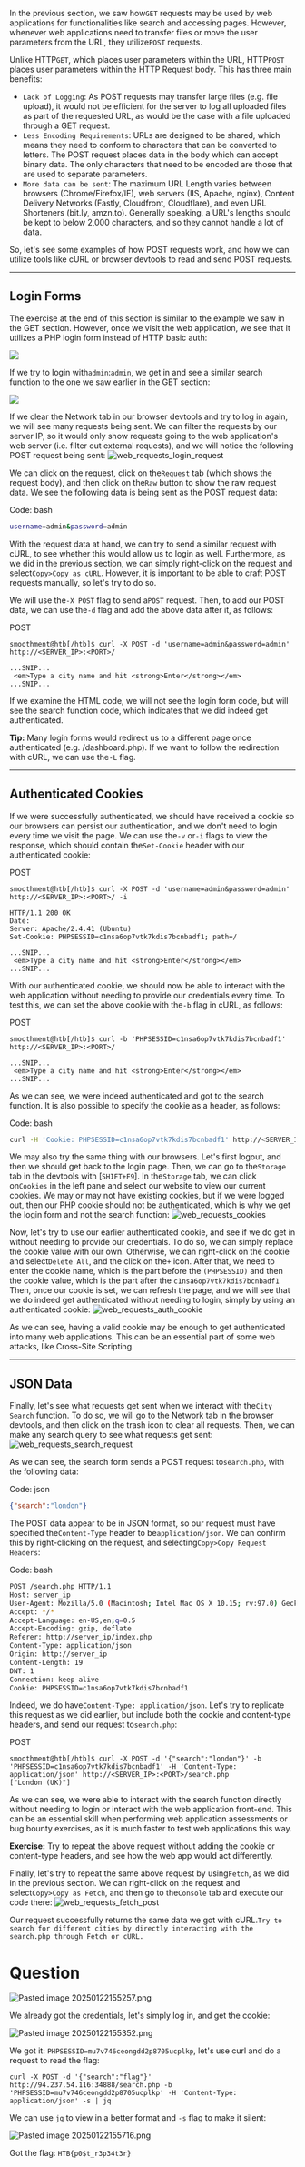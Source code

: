 ﻿---
sticker: lucide//curly-braces
---

In the previous section, we saw how`GET` requests may be used by web applications for functionalities like search and accessing pages. However, whenever web applications need to transfer files or move the user parameters from the URL, they utilize`POST` requests.

Unlike HTTP`GET`, which places user parameters within the URL, HTTP`POST` places user parameters within the HTTP Request body. This has three main benefits:

- `Lack of Logging`: As POST requests may transfer large files (e.g. file upload), it would not be efficient for the server to log all uploaded files as part of the requested URL, as would be the case with a file uploaded through a GET request.
- `Less Encoding Requirements`: URLs are designed to be shared, which means they need to conform to characters that can be converted to letters. The POST request places data in the body which can accept binary data. The only characters that need to be encoded are those that are used to separate parameters.
- `More data can be sent`: The maximum URL Length varies between browsers (Chrome/Firefox/IE), web servers (IIS, Apache, nginx), Content Delivery Networks (Fastly, Cloudfront, Cloudflare), and even URL Shorteners (bit.ly, amzn.to). Generally speaking, a URL's lengths should be kept to below 2,000 characters, and so they cannot handle a lot of data.

So, let's see some examples of how POST requests work, and how we can utilize tools like cURL or browser devtools to read and send POST requests.

---

## Login Forms

The exercise at the end of this section is similar to the example we saw in the GET section. However, once we visit the web application, we see that it utilizes a PHP login form instead of HTTP basic auth:

 ![](https://academy.hackthebox.com/storage/modules/35/web_requests_post_login.jpg)

If we try to login with`admin`:`admin`, we get in and see a similar search function to the one we saw earlier in the GET section:

 ![](https://academy.hackthebox.com/storage/modules/35/web_requests_login_search.jpg)

If we clear the Network tab in our browser devtools and try to log in again, we will see many requests being sent. We can filter the requests by our server IP, so it would only show requests going to the web application's web server (i.e. filter out external requests), and we will notice the following POST request being sent: ![web_requests_login_request](https://academy.hackthebox.com/storage/modules/35/web_requests_login_request.jpg)

We can click on the request, click on the`Request` tab (which shows the request body), and then click on the`Raw` button to show the raw request data. We see the following data is being sent as the POST request data:

Code: bash

```bash
username=admin&password=admin
```

With the request data at hand, we can try to send a similar request with cURL, to see whether this would allow us to login as well. Furthermore, as we did in the previous section, we can simply right-click on the request and select`Copy>Copy as cURL`. However, it is important to be able to craft POST requests manually, so let's try to do so.

We will use the`-X POST` flag to send a`POST` request. Then, to add our POST data, we can use the`-d` flag and add the above data after it, as follows:

 POST

```shell-session
smoothment@htb[/htb]$ curl -X POST -d 'username=admin&password=admin' http://<SERVER_IP>:<PORT>/

...SNIP...
 <em>Type a city name and hit <strong>Enter</strong></em>
...SNIP...
```

If we examine the HTML code, we will not see the login form code, but will see the search function code, which indicates that we did indeed get authenticated.

**Tip:** Many login forms would redirect us to a different page once authenticated (e.g. /dashboard.php). If we want to follow the redirection with cURL, we can use the`-L` flag.

---

## Authenticated Cookies

If we were successfully authenticated, we should have received a cookie so our browsers can persist our authentication, and we don't need to login every time we visit the page. We can use the`-v` or`-i` flags to view the response, which should contain the`Set-Cookie` header with our authenticated cookie:

 POST

```shell-session
smoothment@htb[/htb]$ curl -X POST -d 'username=admin&password=admin' http://<SERVER_IP>:<PORT>/ -i

HTTP/1.1 200 OK
Date: 
Server: Apache/2.4.41 (Ubuntu)
Set-Cookie: PHPSESSID=c1nsa6op7vtk7kdis7bcnbadf1; path=/

...SNIP...
 <em>Type a city name and hit <strong>Enter</strong></em>
...SNIP...
```

With our authenticated cookie, we should now be able to interact with the web application without needing to provide our credentials every time. To test this, we can set the above cookie with the`-b` flag in cURL, as follows:

 POST

```shell-session
smoothment@htb[/htb]$ curl -b 'PHPSESSID=c1nsa6op7vtk7kdis7bcnbadf1' http://<SERVER_IP>:<PORT>/

...SNIP...
 <em>Type a city name and hit <strong>Enter</strong></em>
...SNIP...
```

As we can see, we were indeed authenticated and got to the search function. It is also possible to specify the cookie as a header, as follows:

Code: bash

```bash
curl -H 'Cookie: PHPSESSID=c1nsa6op7vtk7kdis7bcnbadf1' http://<SERVER_IP>:<PORT>/
```

We may also try the same thing with our browsers. Let's first logout, and then we should get back to the login page. Then, we can go to the`Storage` tab in the devtools with [`SHIFT+F9`]. In the`Storage` tab, we can click on`Cookies` in the left pane and select our website to view our current cookies. We may or may not have existing cookies, but if we were logged out, then our PHP cookie should not be authenticated, which is why we get the login form and not the search function: ![web_requests_cookies](https://academy.hackthebox.com/storage/modules/35/web_requests_cookies.jpg)

Now, let's try to use our earlier authenticated cookie, and see if we do get in without needing to provide our credentials. To do so, we can simply replace the cookie value with our own. Otherwise, we can right-click on the cookie and select`Delete All`, and the click on the`+` icon. After that, we need to enter the cookie name, which is the part before the ``(PHPSESSID)`` and then the cookie value, which is the part after the `c1nsa6op7vtk7kdis7bcnbadf1` Then, once our cookie is set, we can refresh the page, and we will see that we do indeed get authenticated without needing to login, simply by using an authenticated cookie: ![web_requests_auth_cookie](https://academy.hackthebox.com/storage/modules/35/web_requests_auth_cookie.jpg)

As we can see, having a valid cookie may be enough to get authenticated into many web applications. This can be an essential part of some web attacks, like Cross-Site Scripting.

---

## JSON Data

Finally, let's see what requests get sent when we interact with the`City Search` function. To do so, we will go to the Network tab in the browser devtools, and then click on the trash icon to clear all requests. Then, we can make any search query to see what requests get sent: ![web_requests_search_request](https://academy.hackthebox.com/storage/modules/35/web_requests_search_request.jpg)

As we can see, the search form sends a POST request to`search.php`, with the following data:

Code: json

```json
{"search":"london"}
```

The POST data appear to be in JSON format, so our request must have specified the`Content-Type` header to be`application/json`. We can confirm this by right-clicking on the request, and selecting`Copy>Copy Request Headers`:

Code: bash

```bash
POST /search.php HTTP/1.1
Host: server_ip
User-Agent: Mozilla/5.0 (Macintosh; Intel Mac OS X 10.15; rv:97.0) Gecko/20100101 Firefox/97.0
Accept: */*
Accept-Language: en-US,en;q=0.5
Accept-Encoding: gzip, deflate
Referer: http://server_ip/index.php
Content-Type: application/json
Origin: http://server_ip
Content-Length: 19
DNT: 1
Connection: keep-alive
Cookie: PHPSESSID=c1nsa6op7vtk7kdis7bcnbadf1
```

Indeed, we do have`Content-Type: application/json`. Let's try to replicate this request as we did earlier, but include both the cookie and content-type headers, and send our request to`search.php`:

 POST

```shell-session
smoothment@htb[/htb]$ curl -X POST -d '{"search":"london"}' -b 'PHPSESSID=c1nsa6op7vtk7kdis7bcnbadf1' -H 'Content-Type: application/json' http://<SERVER_IP>:<PORT>/search.php
["London (UK)"]
```

As we can see, we were able to interact with the search function directly without needing to login or interact with the web application front-end. This can be an essential skill when performing web application assessments or bug bounty exercises, as it is much faster to test web applications this way.

**Exercise:** Try to repeat the above request without adding the cookie or content-type headers, and see how the web app would act differently.

Finally, let's try to repeat the same above request by using`Fetch`, as we did in the previous section. We can right-click on the request and select`Copy>Copy as Fetch`, and then go to the`Console` tab and execute our code there: ![web_requests_fetch_post](https://academy.hackthebox.com/storage/modules/35/web_requests_fetch_post.jpg)

Our request successfully returns the same data we got with cURL.`Try to search for different cities by directly interacting with the search.php through Fetch or cURL.`


# Question


![Pasted image 20250122155257.png](../../../IMAGES/Pasted%20image%2020250122155257.png)

We already got the credentials, let's simply log in, and get the cookie:

![Pasted image 20250122155352.png](../../../IMAGES/Pasted%20image%2020250122155352.png)

We got it: `PHPSESSID=mu7v746ceongdd2p8705ucplkp`, let's use curl and do a request to read the flag:

`curl -X POST -d '{"search":"flag"}' http://94.237.54.116:34888/search.php -b 'PHPSESSID=mu7v746ceongdd2p8705ucplkp' -H 'Content-Type: application/json' -s | jq`

We can use `jq` to view in a better format and `-s` flag to make it silent:
 
![Pasted image 20250122155716.png](../../../IMAGES/Pasted%20image%2020250122155716.png)


Got the flag: `HTB{p0$t_r3p34t3r}`


